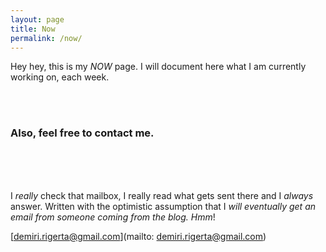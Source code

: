 ```yaml
---
layout: page
title: Now
permalink: /now/
---
```


Hey hey, this is my *NOW* page. 
I will document here what I am currently working on, each week.
 

<br/>
<br/>

### Also, feel free to contact me. 

<br/>
<br/>
<br/>

I *really* check that mailbox, I really read what gets sent there and I *always* answer. 
Written with the optimistic assumption that I *will eventually get an email from someone coming from the blog. Hmm*!

[demiri.rigerta@gmail.com](mailto: demiri.rigerta@gmail.com)
